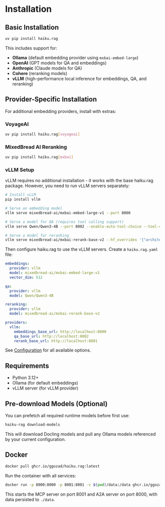 # Installation

## Basic Installation

```bash
uv pip install haiku.rag
```

This includes support for:
- **Ollama** (default embedding provider using `mxbai-embed-large`)
- **OpenAI** (GPT models for QA and embeddings)
- **Anthropic** (Claude models for QA)
- **Cohere** (reranking models)
- **vLLM** (high-performance local inference for embeddings, QA, and reranking)

## Provider-Specific Installation

For additional embedding providers, install with extras:

### VoyageAI

```bash
uv pip install haiku.rag[voyageai]
```

### MixedBread AI Reranking

```bash
uv pip install haiku.rag[mxbai]
```

### vLLM Setup

vLLM requires no additional installation - it works with the base haiku.rag package. However, you need to run vLLM servers separately:

```bash
# Install vLLM
pip install vllm

# Serve an embedding model
vllm serve mixedbread-ai/mxbai-embed-large-v1 --port 8000

# Serve a model for QA (requires tool calling support)
vllm serve Qwen/Qwen3-4B --port 8002 --enable-auto-tool-choice --tool-call-parser hermes

# Serve a model for reranking
vllm serve mixedbread-ai/mxbai-rerank-base-v2 --hf_overrides '{"architectures": ["Qwen2ForSequenceClassification"],"classifier_from_token": ["0", "1"], "method": "from_2_way_softmax"}' --port 8001
```

Then configure haiku.rag to use the vLLM servers. Create a `haiku.rag.yaml` file:

```yaml
embeddings:
  provider: vllm
  model: mixedbread-ai/mxbai-embed-large-v1
  vector_dim: 512

qa:
  provider: vllm
  model: Qwen/Qwen3-4B

reranking:
  provider: vllm
  model: mixedbread-ai/mxbai-rerank-base-v2

providers:
  vllm:
    embeddings_base_url: http://localhost:8000
    qa_base_url: http://localhost:8002
    rerank_base_url: http://localhost:8001
```

See [Configuration](configuration.md) for all available options.

## Requirements

- Python 3.12+
- Ollama (for default embeddings)
- vLLM server (for vLLM provider)

## Pre-download Models (Optional)

You can prefetch all required runtime models before first use:

```bash
haiku-rag download-models
```

This will download Docling models and pull any Ollama models referenced by your current configuration.

## Docker

```bash
docker pull ghcr.io/ggozad/haiku.rag:latest
```

Run the container with all services:

```bash
docker run -p 8000:8000 -p 8001:8001 -v $(pwd)/data:/data ghcr.io/ggozad/haiku.rag:latest
```

This starts the MCP server on port 8001 and A2A server on port 8000, with data persisted to `./data`.
